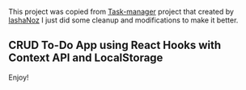 This project was copied from [Task-manager](https://github.com/lashaNoz/Task-manager) project that created by [lashaNoz](https://github.com/lashaNoz/) I just did some cleanup and modifications to make it better.

## CRUD To-Do App using React Hooks with Context API and LocalStorage

Enjoy!
